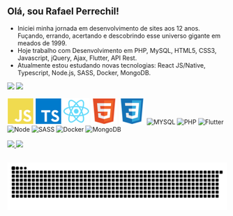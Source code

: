 ## Olá, sou Rafael Perrechil!
- Iniciei minha jornada em desenvolvimento de sites aos 12 anos. Fuçando, errando, acertando e descobrindo esse universo gigante em meados de 1999.
- Hoje trabalho com Desenvolvimento em PHP, MySQL, HTML5, CSS3, Javascript, jQuery, Ajax, Flutter, API Rest.
- Atualmente estou estudando novas tecnologias: React JS/Native, Typescript, Node.js, SASS, Docker, MongoDB.
<div style="display: inline_block">
  <a href="https://www.instagram.com/rafaelperrechil/" target="_blank"><img src="https://img.shields.io/badge/-Instagram-%23E4405F?style=for-the-badge&logo=instagram&logoColor=white" target="_blank"></a>
  <a href="https://www.linkedin.com/in/rafael-perrechil-190933151/" target="_blank"><img src="https://img.shields.io/badge/-LinkedIn-%230077B5?style=for-the-badge&logo=linkedin&logoColor=white" target="_blank"></a> 
</div>
<br>
<div style="display: inline_block">
  <img alt="Js" height="60" width="60" src="https://raw.githubusercontent.com/devicons/devicon/master/icons/javascript/javascript-plain.svg">
  <img alt="Ts" height="60" width="60" src="https://raw.githubusercontent.com/devicons/devicon/master/icons/typescript/typescript-plain.svg">
  <img alt="React" height="60" width="60" src="https://raw.githubusercontent.com/devicons/devicon/master/icons/react/react-original.svg">
  <img alt="HTML" height="60" width="60" src="https://raw.githubusercontent.com/devicons/devicon/master/icons/html5/html5-original.svg">
  <img alt="CSS" height="60" width="60" src="https://raw.githubusercontent.com/devicons/devicon/master/icons/css3/css3-original.svg">
  <img alt="MYSQL" height="60" width="60" src="https://cdn.jsdelivr.net/gh/devicons/devicon/icons/mysql/mysql-original-wordmark.svg" />
  <img alt="PHP" height="60" width="60" src="https://cdn.jsdelivr.net/gh/devicons/devicon/icons/php/php-plain.svg" />
  <img alt="Flutter" height="60" width="60" src="https://cdn.jsdelivr.net/gh/devicons/devicon/icons/flutter/flutter-original.svg" />
  <img alt="Node" height="60" width="60" src="https://cdn.jsdelivr.net/gh/devicons/devicon/icons/nodejs/nodejs-original-wordmark.svg" />
  <img alt="SASS" height="60" width="60" src="https://cdn.jsdelivr.net/gh/devicons/devicon/icons/sass/sass-original.svg" />
  <img alt="Docker" height="60" width="60" src="https://cdn.jsdelivr.net/gh/devicons/devicon/icons/docker/docker-original.svg" />
  <img alt="MongoDB" height="60" width="60" src="https://cdn.jsdelivr.net/gh/devicons/devicon/icons/mongodb/mongodb-original-wordmark.svg" />
</div>

<br>
<div style="display: inline_block">
  <a href="https://github.com/rafaelperrechil">
    <img height="180em" src="https://github-readme-stats.vercel.app/api?username=rafaelperrechil&show_icons=true&theme=dark&include_all_commits=true&count_private=true"/>
    <img height="180em" src="https://github-readme-stats.vercel.app/api/top-langs/?username=rafaelperrechil&layout=compact&langs_count=7&theme=dark"/>
  </a>
</div>                                   
<br>
<div> 

  ![Snake animation](https://github.com/rafaelperrechil/rafaelperrechil/blob/output/github-contribution-grid-snake.svg)
</div>
